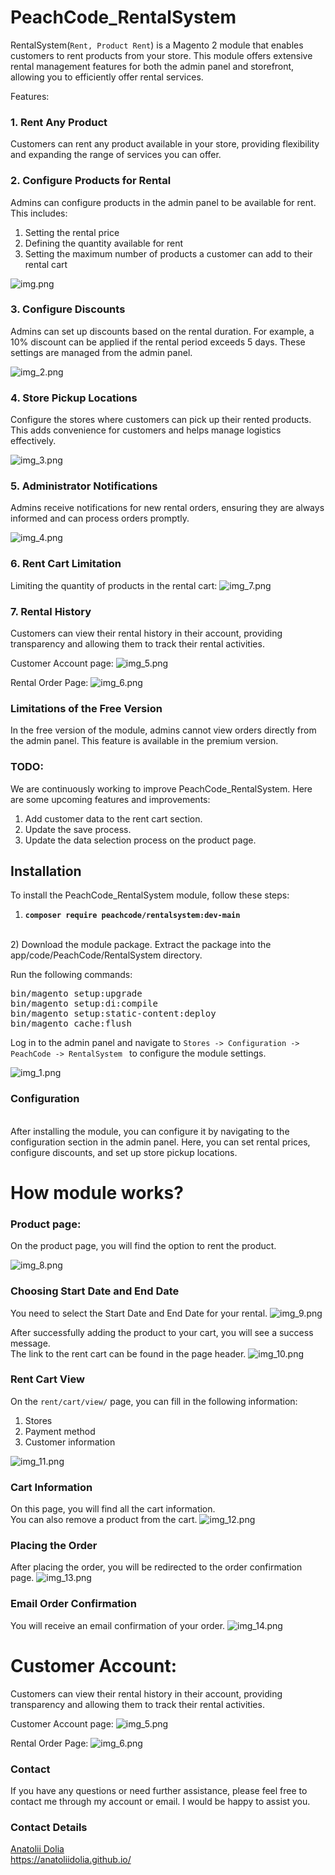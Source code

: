 
# **PeachCode_RentalSystem**

RentalSystem(`Rent, Product Rent`) is a Magento 2 module that enables customers to rent products from your store. This module offers extensive rental management features for both the admin panel and storefront, allowing you to efficiently offer rental services.

Features:

### 1. Rent Any Product

   Customers can rent any product available in your store, providing flexibility and expanding the range of services you can offer.

### 2. Configure Products for Rental

   Admins can configure products in the admin panel to be available for rent. This includes:

1. Setting the rental price
2. Defining the quantity available for rent
3. Setting the maximum number of products a customer can add to their rental cart
<img alt="img.png" src="view/frontend/web/images/img.png"/>


### 3. Configure Discounts

   Admins can set up discounts based on the rental duration. For example, a 10% discount can be applied if the rental period exceeds 5 days. These settings are managed from the admin panel.

<img alt="img_2.png" src="view/frontend/web/images/img_2.png"/>

### 4. Store Pickup Locations

   Configure the stores where customers can pick up their rented products. This adds convenience for customers and helps manage logistics effectively.

<img alt="img_3.png" src="view/frontend/web/images/img_3.png"/>

### 5. Administrator Notifications

   Admins receive notifications for new rental orders, ensuring they are always informed and can process orders promptly.

<img alt="img_4.png" src="view/frontend/web/images/img_4.png"/>

### 6. Rent Cart Limitation

Limiting the quantity of products in the rental cart:
<img alt="img_7.png" src="view/frontend/web/images/img_7.png"/>

### 7. Rental History

   Customers can view their rental history in their account, providing transparency and allowing them to track their rental activities.

Customer Account page:
<img alt="img_5.png" src="view/frontend/web/images/img_5.png"/>


Rental Order Page:
<img alt="img_6.png" src="view/frontend/web/images/img_6.png"/>



### Limitations of the Free Version

In the free version of the module, admins cannot view orders directly from the admin panel. This feature is available in the premium version.


### TODO:

We are continuously working to improve PeachCode_RentalSystem. Here are some upcoming features and improvements:

1. Add customer data to the rent cart section.
2. Update the save process.
3. Update the data selection process on the product page.


## Installation

To install the PeachCode_RentalSystem module, follow these steps:

1) **`composer require peachcode/rentalsystem:dev-main`**
<br>
2) Download the module package.
    Extract the package into the app/code/PeachCode/RentalSystem directory.<br>



Run the following commands:
<pre>
bin/magento setup:upgrade
bin/magento setup:di:compile
bin/magento setup:static-content:deploy
bin/magento cache:flush
</pre>

Log in to the admin panel and navigate to
`Stores -> Configuration -> PeachCode -> RentalSystem ` to configure the module settings.

<img alt="img_1.png" src="view/frontend/web/images/img_1.png"/>

### Configuration

<br>
After installing the module, you can configure it by navigating to the configuration section in the admin panel. Here, you can set rental prices, configure discounts, and set up store pickup locations.



# How module works?

### Product page:

On the product page, you will find the option to rent the product.

<img alt="img_8.png" src="view/frontend/web/images/img_8.png"/>

### Choosing Start Date and End Date

You need to select the Start Date and End Date for your rental.
<img alt="img_9.png" src="view/frontend/web/images/img_9.png"/>

After successfully adding the product to your cart, you will see a success message. <br>
The link to the rent cart can be found in the page header.
<img alt="img_10.png" src="view/frontend/web/images/img_10.png"/>


### Rent Cart View

On the `rent/cart/view/` page, you can fill in the following information:
1) Stores
2) Payment method
3) Customer information

<img alt="img_11.png" src="view/frontend/web/images/img_11.png"/>

### Cart Information

On this page, you will find all the cart information.<br> You can also remove a product from the cart.
<img alt="img_12.png" src="view/frontend/web/images/img_12.png"/>


### Placing the Order

After placing the order, you will be redirected to the order confirmation page.
<img alt="img_13.png" src="view/frontend/web/images/img_13.png"/>


### Email Order Confirmation

You will receive an email confirmation of your order.
<img alt="img_14.png" src="view/frontend/web/images/img_14.png"/>



# Customer Account:

Customers can view their rental history in their account, providing transparency and allowing them to track their rental activities.

Customer Account page:
<img alt="img_5.png" src="view/frontend/web/images/img_5.png"/>


Rental Order Page:
<img alt="img_6.png" src="view/frontend/web/images/img_6.png"/>


### Contact

If you have any questions or need further assistance, please feel free to contact me through my account or email. I would be happy to assist you.

### Contact Details

[Anatolii Dolia](mailto:doliaanatolii@gmail.com)<br>
https://anatoliidolia.github.io/
